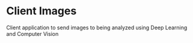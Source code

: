 # Client Images
Client application to send images to being analyzed using Deep Learning and Computer Vision
